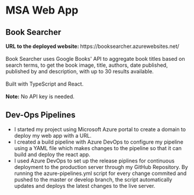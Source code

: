 # MSA Web App
<h2> Book Searcher </h2>
<b>URL to the deployed website: </b>https://booksearcher.azurewebsites.net/ <br>
<br>
Book Searcher uses Google Books' API to aggregate book titles based on search terms, to get the book image, title, authors, date published, published by and description, with up to 30 results available. <br> 
<br>
Built with TypeScript and React. <br>
<br>
<b>Note:</b> No API key is needed.

<h2> Dev-Ops Pipelines </h2>

<ul>
<li> I started my project using Microsoft Azure portal to create a domain to deploy my web app with a URL. </li>
<li> I created a build pipeline with Azure DevOps to configure my pipeline using a YAML file which makes changes to the pipeline so that it can build and deploy the react app. </li>
<li> I used Azure DevOps to set up the release piplines for continuous deployment to the production server through my GitHub Repository. By running the azure-pipelines.yml script for every change commited and pushed to the master or develop branch, the script automatically updates and deploys the latest changes to the live server. </li>
</ul>
